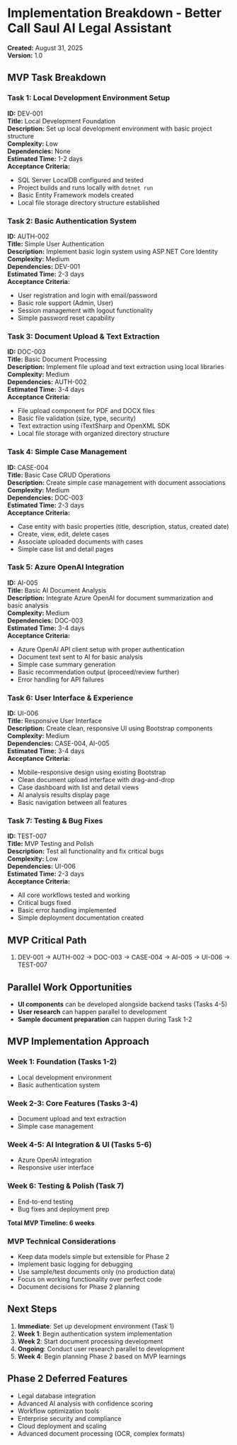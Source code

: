 # Implementation Breakdown - Better Call Saul AI Legal Assistant

**Created:** August 31, 2025  
**Version:** 1.0

## MVP Task Breakdown

### Task 1: Local Development Environment Setup
**ID:** DEV-001  
**Title:** Local Development Foundation  
**Description:** Set up local development environment with basic project structure  
**Complexity:** Low  
**Dependencies:** None  
**Estimated Time:** 1-2 days  
**Acceptance Criteria:**
- SQL Server LocalDB configured and tested
- Project builds and runs locally with `dotnet run`
- Basic Entity Framework models created
- Local file storage directory structure established

### Task 2: Basic Authentication System
**ID:** AUTH-002  
**Title:** Simple User Authentication  
**Description:** Implement basic login system using ASP.NET Core Identity  
**Complexity:** Medium  
**Dependencies:** DEV-001  
**Estimated Time:** 2-3 days  
**Acceptance Criteria:**
- User registration and login with email/password
- Basic role support (Admin, User)
- Session management with logout functionality
- Simple password reset capability

### Task 3: Document Upload & Text Extraction
**ID:** DOC-003  
**Title:** Basic Document Processing  
**Description:** Implement file upload and text extraction using local libraries  
**Complexity:** Medium  
**Dependencies:** AUTH-002  
**Estimated Time:** 3-4 days  
**Acceptance Criteria:**
- File upload component for PDF and DOCX files
- Basic file validation (size, type, security)
- Text extraction using iTextSharp and OpenXML SDK
- Local file storage with organized directory structure

### Task 4: Simple Case Management
**ID:** CASE-004  
**Title:** Basic Case CRUD Operations  
**Description:** Create simple case management with document associations  
**Complexity:** Medium  
**Dependencies:** DOC-003  
**Estimated Time:** 2-3 days  
**Acceptance Criteria:**
- Case entity with basic properties (title, description, status, created date)
- Create, view, edit, delete cases
- Associate uploaded documents with cases
- Simple case list and detail pages

### Task 5: Azure OpenAI Integration
**ID:** AI-005  
**Title:** Basic AI Document Analysis  
**Description:** Integrate Azure OpenAI for document summarization and basic analysis  
**Complexity:** Medium  
**Dependencies:** DOC-003  
**Estimated Time:** 3-4 days  
**Acceptance Criteria:**
- Azure OpenAI API client setup with proper authentication
- Document text sent to AI for basic analysis
- Simple case summary generation
- Basic recommendation output (proceed/review further)
- Error handling for API failures

### Task 6: User Interface & Experience
**ID:** UI-006  
**Title:** Responsive User Interface  
**Description:** Create clean, responsive UI using Bootstrap components  
**Complexity:** Medium  
**Dependencies:** CASE-004, AI-005  
**Estimated Time:** 3-4 days  
**Acceptance Criteria:**
- Mobile-responsive design using existing Bootstrap
- Clean document upload interface with drag-and-drop
- Case dashboard with list and detail views
- AI analysis results display page
- Basic navigation between all features

### Task 7: Testing & Bug Fixes
**ID:** TEST-007  
**Title:** MVP Testing and Polish  
**Description:** Test all functionality and fix critical bugs  
**Complexity:** Low  
**Dependencies:** UI-006  
**Estimated Time:** 2-3 days  
**Acceptance Criteria:**
- All core workflows tested and working
- Critical bugs fixed
- Basic error handling implemented
- Simple deployment documentation created


## MVP Critical Path
1. DEV-001 → AUTH-002 → DOC-003 → CASE-004 → AI-005 → UI-006 → TEST-007

## Parallel Work Opportunities
- **UI components** can be developed alongside backend tasks (Tasks 4-5)
- **User research** can happen parallel to development
- **Sample document preparation** can happen during Task 1-2

## MVP Implementation Approach

### Week 1: Foundation (Tasks 1-2)
- Local development environment
- Basic authentication system

### Week 2-3: Core Features (Tasks 3-4)
- Document upload and text extraction
- Simple case management

### Week 4-5: AI Integration & UI (Tasks 5-6)
- Azure OpenAI integration
- Responsive user interface

### Week 6: Testing & Polish (Task 7)
- End-to-end testing
- Bug fixes and deployment prep

**Total MVP Timeline: 6 weeks**

### MVP Technical Considerations
- Keep data models simple but extensible for Phase 2
- Implement basic logging for debugging
- Use sample/test documents only (no production data)
- Focus on working functionality over perfect code
- Document decisions for Phase 2 planning

## Next Steps
1. **Immediate**: Set up development environment (Task 1)
2. **Week 1**: Begin authentication system implementation
3. **Week 2**: Start document processing development
4. **Ongoing**: Conduct user research parallel to development
5. **Week 4**: Begin planning Phase 2 based on MVP learnings

## Phase 2 Deferred Features
- Legal database integration
- Advanced AI analysis with confidence scoring
- Workflow optimization tools
- Enterprise security and compliance
- Cloud deployment and scaling
- Advanced document processing (OCR, complex formats)